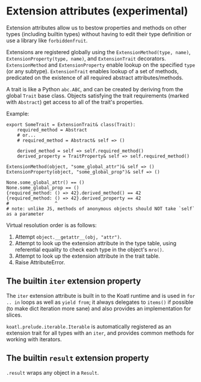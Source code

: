 # Extension attributes (experimental)

Extension attributes allow us to bestow properties and methods on other types (including builtin types) without having to edit their type definition or use a library like `forbiddenfruit`.

Extensions are registered globally using the `ExtensionMethod(type, name)`, `ExtensionProperty(type, name)`, and `ExtensionTrait` decorators.
`ExtensionMethod` and `ExtensionProperty` enable lookup on the specified `type` (or any subtype).
`ExtensionTrait` enables lookup of a set of methods, predicated on the existence of all required abstract attributes/methods.

A trait is like a Python `abc.ABC`, and can be created by deriving from the global `Trait` base class.
Objects satisfying the trait requirements (marked with `Abstract`) get access to all of the trait's properties.

Example:

```koatl
export SomeTrait = ExtensionTrait& class(Trait):
    required_method = Abstract
    # or...
    # required_method = Abstract& self => ()

    derived_method = self => self.required_method()
    derived_property = TraitProperty& self => self.required_method()

ExtensionMethod(object, "some_global_attr")& self => ()
ExtensionProperty(object, "some_global_prop")& self => ()

None.some_global_attr() == ()
None.some_global_prop == ()
{required_method: () => 42}.derived_method() == 42
{required_method: () => 42}.derived_property == 42
#                 ^
# note: unlike JS, methods of anonymous objects should NOT take `self` as a parameter
```

Virtual resolution order is as follows:

1. Attempt `object.__getattr__(obj, "attr")`.
2. Attempt to look up the extension attribute in the type table, using referential equality to check each type in the object's `mro()`.
3. Attempt to look up the extension attribute in the trait table.
4. Raise AttributeError.

## The builtin `iter` extension property

The `iter` extension attribute is built in to the Koatl runtime and is used in `for .. in` loops as well as `yield from`;
it always delegates to `items()` if possible (to make dict iteration more sane) and also provides an implementation for slices.

`koatl.prelude.iterable.Iterable` is automatically registered as an extension trait for all types with an `iter`, and provides common methods for working with iterators.

## The builtin `result` extension property

`.result` wraps any object in a `Result`.

